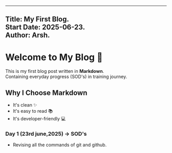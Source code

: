 <!-- # Basics of Git

## Initilise an empty Git Repository
> git init

## Basic Commands

- > git add `fileName` (To add a file form untracked to staged)
- > git add . (To add file from untracked to staged)
- > git status (Check which files are in changing area and which are in staged area) -->

---
Title: My First Blog. <br>
Start Date: 2025-06-23. <br>
Author: Arsh. <br>
---

# Welcome to My Blog 🚀

This is my first blog post written in **Markdown**.<br>
Containing everyday progress (SOD's) in training journey.

## Why I Choose Markdown

- It's clean ✨
- It's easy to read 📚
- It's developer-friendly 💻

### Day 1 (23rd june,2025) -> SOD's

- Revising all the commands of git and github.
